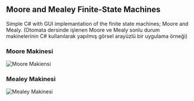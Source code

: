 ## Moore and Mealey Finite-State Machines
Simple C# with GUI implemantation of the finite state machines; Moore and Mealy. 
(Otomata dersinde işlenen Moore ve Mealy sonlu durum makinelerinin C# kullanılarak yapılmış görsel arayüzlü bir uygulama örneği)

### Moore Makinesi
![Moore Makiensi](https://user-images.githubusercontent.com/8572957/69987880-89673c80-1551-11ea-8373-56f44823e645.png)

### Mealey Makinesi
![Mealey Makinesi](https://user-images.githubusercontent.com/8572957/69987865-853b1f00-1551-11ea-8a86-e2dee7ea77f3.png)

